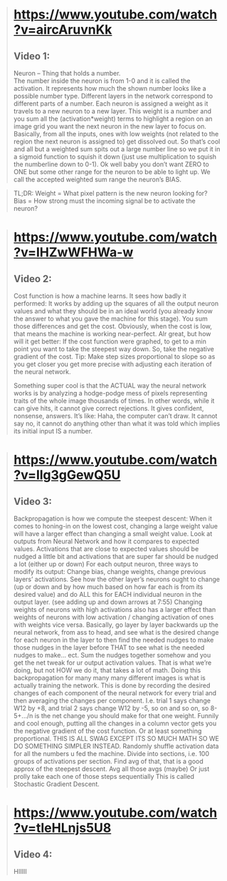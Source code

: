 
> # https://www.youtube.com/watch?v=aircAruvnKk
> ## Video 1:
> 
> Neuron – Thing that holds a number.<br>
> The number inside the neuron is from 1-0 and it is called the activation. It represents how much the shown number looks like a possible number type.
> Different layers in the network correspond to different parts of a number.
> Each neuron is assigned a weight as it travels to a new neuron to a new layer. This weight is a number and you sum all the (activation*weight) terms to highlight a region on an image grid you want the next neuron in the new layer to focus on. Basically, from all the inputs, ones with low weights (not related to the region the next neuron is assigned to) get dissolved out.
> So that’s cool and all but a weighted sum spits out a large number line so we put it in a sigmoid function to squish it down (just use multiplication to squish the numberline down to 0-1).
> Ok well baby you don’t want ZERO to ONE but some other range for the neuron to be able to light up. We call the accepted weighted sum range the neuron’s BIAS.

> TL;DR:
> Weight = What pixel pattern is the new neuron looking for?
> Bias = How strong must the incoming signal be to activate the neuron?

 

> # https://www.youtube.com/watch?v=IHZwWFHWa-w
> ## Video 2:
> 
> Cost function is how a machine learns. It sees how badly it performed: It works by adding up the squares of all the output neuron values and what they should be in an ideal world (you already know the answer to what you gave the machine for this stage). You sum those differences and get the cost. Obviously, when the cost is low, that means the machine is working near-perfect.
> Alr great, but how will it get better: If the cost function were graphed, to get to a min point you want to take the steepest way down. So, take the negative gradient of the cost. Tip: Make step sizes proportional to slope so as you get closer you get more precise with adjusting each iteration of the neural network.
> 
> Something super cool is that the ACTUAL way the neural network works is by analyzing a hodge-podge mess of pixels representing traits of the whole image thousands of times. In other words, while it can give hits, it cannot give correct rejections. It gives confident, nonsense, answers. It’s like: Haha, the computer can’t draw. It cannot say no, it cannot do anything other than what it was told which implies its initial input IS a number.

 

> # https://www.youtube.com/watch?v=Ilg3gGewQ5U
> ## Video 3:
> 
> Backpropagation is how we compute the steepest descent:
> When it comes to honing-in on the lowest cost, changing a large weight value will have a larger effect than changing a small weight value.
> Look at outputs from Neural Network and how it compares to expected values. Activations that are close to expected values should be nudged a little bit and activations that are super far should be nudged a lot (either up or down)
> For each output neuron, three ways to modify its output: Change bias, change weights, change previous layers’ activations. See how the other layer’s neurons ought to change (up or down and by how much based on how far each is from its desired value) and do ALL this for EACH individual neuron in the output layer. (see adding up and down arrows at 7:55)
> Changing weights of neurons with high activations also has a larger effect than weights of neurons with low activation / changing activation of ones with weights vice versa.
> Basically, go layer by layer backwards up the neural network, from ass to head, and see what is the desired change for each neuron in the layer to then find the needed nudges to make those nudges in the layer before THAT to see what is the needed nudges to make… ect. Sum the nudges together somehow and you get the net tweak for ur output activation values. That is what we’re doing, but not HOW we do it, that takes a lot of math.
> Doing this backpropagation for many many many different images is what is actually training the network. This is done by recording the desired changes of each component of the neural network for every trial and then averaging the changes per component. I.e. trial 1 says change W12 by +8, and trial 2 says change W12 by -5, so on and so on, so 8-5+.../n is the net change you should make for that one weight.
> Funnily and cool enough, putting all the changes in a column vector gets you the negative gradient of the cost function. Or at least something proportional.
> THIS IS ALL SWAG EXCEPT ITS SO MUCH MATH SO WE DO SOMETHING SIMPLER INSTEAD.
> Randomly shuffle activation data for all the numbers u fed the machine.
> Divide into sections, i.e. 100 groups of activations per section.
> Find avg of that, that is a good approx of the steepest descent.
> Avg all those avgs (maybe)
> Or just prolly take each one of those steps sequentially
> This is called Stochastic Gradient Descent.

  

> # https://www.youtube.com/watch?v=tIeHLnjs5U8
> ## Video 4:
> HIIIII
 